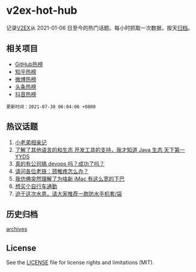 # v2ex-hot-hub

 记录[V2EX](https://www.v2ex.com/)从 2021-01-06 日至今的热门话题。每小时抓取一次数据，按天[归档](archives)。
 
 ## 相关项目

- [GitHub热榜](https://github.com/snaildev/github-hot-hub)
- [知乎热榜](https://github.com/snaildev/zhihu-hot-hub)
- [微博热榜](https://github.com/snaildev/weibo-hot-hub)
- [头条热榜](https://github.com/snaildev/toutiao-hot-hub)
- [抖音热榜](https://github.com/snaildev/douyin-hot-hub)


 `更新时间：2021-07-30 06:04:06 +0800`

## 热议话题

1. [小老弟相亲记](https://www.v2ex.com/t/792382)
1. [了解了其他语言的和生态 开发工具的支持，我才知道 Java 生态 天下第一 YYDS](https://www.v2ex.com/t/792390)
1. [真的有公司搞 devops 吗？成功了吗？](https://www.v2ex.com/t/792410)
1. [请问各位老铁：颈椎疼怎么办？](https://www.v2ex.com/t/792481)
1. [我仿佛突然理解了为啥新 iMac 有这么宽的下巴](https://www.v2ex.com/t/792490)
1. [想买个自行车通勤](https://www.v2ex.com/t/792521)
1. [迫于这次水患，请大家推荐一款防水手机套/袋](https://www.v2ex.com/t/792456)

## 历史归档

[archives](archives)

## License

See the [LICENSE](LICENSE) file for license rights and limitations (MIT).
